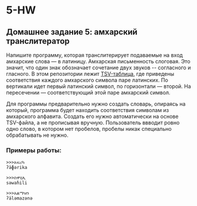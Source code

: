 # 5-HW
## Домашнее задание 5: амхарский транслитератор

Напишите программу, которая транслитерирует подаваемые на вход амхарские слова — в латиницу. Амхарская письменность слоговая. Это значит, что один знак обозначает сочетание двух звуков -- согласного и гласного. В этом репозитории лежит [TSV-таблица](amh.tsv), где приведены соответствия каждого амхарского символа паре латинских. По вертикали идет первый латинский символ, по горизонтали — второй. На пересечении — соответствующий этой паре амхарский символ. 


Для программы предварительно нужно создать словарь, опираясь на который, программа будет находить соответствия символам из амхарского алфавита. Создать его нужно автоматически на основе TSV-файла, а не прописывая вручную. Пользователь ввводит ровно одно слово, в котором нет пробелов, пробелы никак специально обрабатывать не нужно.

### Примеры работы: 
```
>>>አፍሪካ
ʔäɸərika

>>>ስዋሂሊ
səwaɦili

>>>አልማዝን
ʔäləmazənə

```
